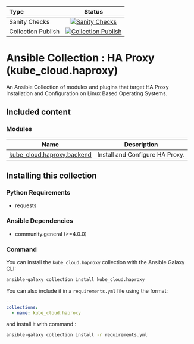 | Type	   | Status			|
|:---          |     :---:      |
| Sanity Checks | [![Sanity Checks](https://github.com/kube-cloud/ansible-collection-haproxy/actions/workflows/sanity-checks.yml/badge.svg)](https://github.com/kube-cloud/ansible-collection-haproxy/actions/workflows/sanity-checks.yml)     |
| Collection Publish | [![Collection Publish](https://github.com/kube-cloud/ansible-collection-haproxy/actions/workflows/publish-collection.yml/badge.svg)](https://github.com/kube-cloud/ansible-collection-haproxy/actions/workflows/publish-collection.yml)        |

# Ansible Collection : HA Proxy (kube_cloud.haproxy)

An Ansible Collection of modules and plugins that target HA Proxy Installation and Configuration on Linux Based Operating Systems.

## Included content

### Modules

Name | Description
---- | -----------
[kube_cloud.haproxy.backend](https://github.com/kube-cloud/ansible-collection-haproxy/blob/develop/docs/kube_cloud.haproxy.backend_module.rst)| Install and Configure HA Proxy.

## Installing this collection

### Python Requirements

- requests

### Ansible Dependencies

- community.general (>=4.0.0)

### Command

You can install the ``kube_cloud.haproxy`` collection with the Ansible Galaxy CLI:

```bash
ansible-galaxy collection install kube_cloud.haproxy
```

You can also include it in a `requirements.yml` file using the format:

```yaml
---
collections:
  - name: kube_cloud.haproxy
```

and install it with command :

```bash
ansible-galaxy collection install -r requirements.yml
```
